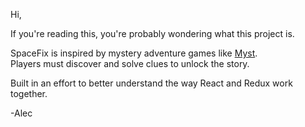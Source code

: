 Hi,

If you're reading this, you're probably wondering what this project is.  

SpaceFix is inspired by mystery adventure games like [Myst](https://en.wikipedia.org/wiki/Myst).  
Players must discover and solve clues to unlock the story.

Built in an effort to better understand the way React and Redux work together.

-Alec